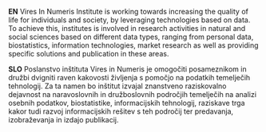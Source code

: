 **EN**
Vires In Numeris Institute is working towards increasing the quality of life for individuals and society, by leveraging technologies based on data. To achieve this, institutes is involved in research activities in natural and social sciences based on different data types, ranging from personal data, biostatistics, information technologies, market research as well as providing specific solutions and publication in these areas.

**SLO**
Poslanstvo inštituta Vires in Numeris je omogočiti posameznikom in družbi dvigniti raven kakovosti življenja s pomočjo na podatkih temelječih tehnologij. Za ta namen bo inštitut izvajal znanstveno raziskovalno dejavnost na naravoslovnih in družboslovnih področjih temelječih na analizi osebnih podatkov, biostatistike, informacijskih tehnologij, raziskave trga kakor tudi razvoj informacijskih rešitev s teh področij ter  predavanja, izobraževanja in izdajo publikacij.


